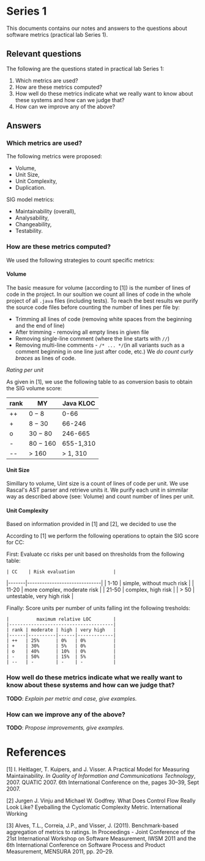 # Series 1

This documents contains our notes and answers to the questions about software metrics (practical lab Series 1).

## Relevant questions

The following are the questions stated in practical lab Series 1:

1. Which metrics are used?
1. How are these metrics computed?
1. How well do these metrics indicate what we really want to know about these systems and how can we judge that?
1. How can we improve any of the above?

## Answers

### Which metrics are used?

The following metrics were proposed: 

* Volume,
* Unit Size,
* Unit Complexity,
* Duplication.

SIG model metrics:

* Maintainability (overall),
* Analysability,
* Changeability,
* Testability.

### How are these metrics computed?

We used the following strategies to count specific metrics:

#### Volume
The basic measure for volume (according to \[1\]) is the number of lines of code in the project. 
In our soultion we count all lines of code in the whole project of all `.java` files (including tests). 
To reach the best results we purify the source code files before counting the number of lines per file by:
* Trimming all lines of code (removing white spaces from the beginning and the end of line)
* After trimming - removing all empty lines in given file
* Removing single-line comment (where the line starts with `//`)
* Removing multi-line comments - `/* ... */`(in all variants such as a comment beginning in one line just after code, etc.)
We *do count curly braces* as lines of code.  

*Rating per unit*

As given in \[1\], we use the following table to as conversion basis to obtain the SIG volume score:

| rank | MY       | Java KLOC |
|------|----------|-----------|
|  ++  | 0 − 8    | 0-66      |
|  +   | 8 − 30   | 66-246    |
|  o   | 30 − 80  | 246-665   |
|  -   | 80 − 160 | 655-1,310 |
|  --  | > 160    | > 1, 310  |

#### Unit Size
Simillary to volume, Uint size is a count of lines of code per unit. We use Rascal's AST parser and retrieve units it. We purify each unit in simmilar way as described above (see: Volume) and count number of lines per unit. 



#### Unit Complexity
Based on information provided in \[1\] and \[2\], we decided to use the 

According to \[1\] we perform the following operations to optain the SIG score for CC:

First: Evaluate cc risks per unit based on thresholds from the following table:

	| CC    | Risk evaluation              |
  |-------|------------------------------|
	| 1-10  | simple, without much risk    |
	| 11-20 | more complex, moderate risk  |
	| 21-50 | complex, high risk           |
	| > 50  | untestable, very high risk   |

Finally: Score units per number of units falling int the following tresholds:
	 
	|          maximum relative LOC        |
	|--------------------------------------|
	| rank | moderate | high | very high   |
	|------|----------|------|-------------|
	| ++   | 25%      | 0%   | 0%          |
	| +    | 30%      | 5%   | 0%          |
	| o    | 40%      | 10%  | 0%          |
	| -    | 50%      | 15%  | 5%          |
	| --   | -        | -    | -           |


### How well do these metrics indicate what we really want to know about these systems and how can we judge that?

**TODO**: *Explain per metric and case, give examples.*

### How can we improve any of the above?

**TODO**: *Propose improvements, give examples.*

# References

\[1\] I. Heitlager, T. Kuipers, and J. Visser. A Practical Model for Measuring Maintainability. *In Quality of Information and Communications Technology*, 2007. QUATIC 2007. 6th International Conference on the, pages 30–39, Sept 2007.

\[2\] Jurgen J. Vinju and Michael W. Godfrey. What Does Control Flow Really Look Like? Eyeballing the Cyclomatic Complexity Metric. International Working 

\[3\] Alves, T.L., Correia, J.P., and Visser, J. (2011). Benchmark-based aggregation of metrics to ratings. In Proceedings - Joint Conference of the 21st International Workshop on Software Measurement, IWSM 2011 and the 6th International Conference on Software Process and Product Measurement, MENSURA 2011, pp. 20–29.
